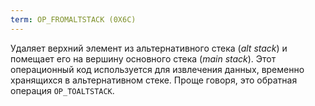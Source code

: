 ```yaml
---
term: OP_FROMALTSTACK (0X6C)
---
```


Удаляет верхний элемент из альтернативного стека (*alt stack*) и помещает его на вершину основного стека (*main stack*). Этот операционный код используется для извлечения данных, временно хранящихся в альтернативном стеке. Проще говоря, это обратная операция `OP_TOALTSTACK`.